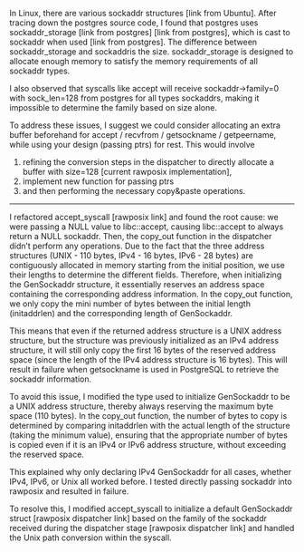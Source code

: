 In Linux, there are various sockaddr structures [link from Ubuntu]. After tracing down the postgres source code, I found that postgres uses sockaddr_storage [link from postgres] [link from postgres], which is cast to sockaddr when used [link from postgres]. The difference between sockaddr_storage and sockaddris the size. sockaddr_storage is designed to allocate enough memory to satisfy the memory requirements of all sockaddr types.

I also observed that syscalls like accept will receive sockaddr->family=0 with sock_len=128 from postgres for all types sockaddrs, making it impossible to determine the family based on size alone.

To address these issues, I suggest we could consider allocating an extra buffer beforehand for accept / recvfrom / getsockname / getpeername, while using your design (passing ptrs) for rest. This would involve

1. refining the conversion steps in the dispatcher to directly allocate a buffer with size=128 [current rawposix implementation],
2. implement new function for passing ptrs
3. and then performing the necessary copy&paste operations.


------------------------------------------
I refactored accept_syscall [rawposix link] and found the root cause: we were passing a NULL value to libc::accept, 
causing libc::accept to always return a NULL sockaddr. Then, the copy_out function in the dispatcher didn’t perform any operations.
Due to the fact that the three address structures (UNIX - 110 bytes, IPv4 - 16 bytes, IPv6 - 28 bytes) are contiguously allocated in 
memory starting from the initial position, we use their lengths to determine the different fields. Therefore, when initializing the 
GenSockaddr structure, it essentially reserves an address space containing the corresponding address information. In the copy_out 
function, we only copy the mini number of bytes between the initial length (initaddrlen) and the corresponding length of GenSockaddr.

This means that even if the returned address structure is a UNIX address structure, but the structure was previously initialized as 
an IPv4 address structure, it will still only copy the first 16 bytes of the reserved address space (since the length of the IPv4 
address structure is 16 bytes). This will result in failure when getsockname is used in PostgreSQL to retrieve the sockaddr information.

To avoid this issue, I modified the type used to initialize GenSockaddr to be a UNIX address structure, thereby always reserving the 
maximum byte space (110 bytes). In the copy_out function, the number of bytes to copy is determined by comparing initaddrlen with the 
actual length of the structure (taking the minimum value), ensuring that the appropriate number of bytes is copied even if it is an IPv4 
or IPv6 address structure, without exceeding the reserved space.

This explained why only declaring IPv4 GenSockaddr for all cases, whether IPv4, IPv6, or Unix all worked before. I tested directly passing 
sockaddr into rawposix and resulted in failure.

To resolve this, I modified accept_syscall to initialize a default GenSockaddr struct [rawposix dispatcher link] based on the family of 
the sockaddr received during the dispatcher stage [rawposix dispatcher link] and handled the Unix path conversion within the syscall.
